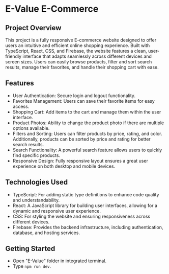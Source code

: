 # E-Value E-Commerce

## Project Overview
This project is a fully responsive E-commerce website designed to offer users an intuitive and efficient online shopping experience. Built with TypeScript, React, CSS, and Firebase, the website features a clean, user-friendly interface that adapts seamlessly across different devices and screen sizes. Users can easily browse products, filter and sort search results, manage their favorites, and handle their shopping cart with ease.

## Features

- User Authentication: Secure login and logout functionality.
- Favorites Management: Users can save their favorite items for easy access.
- Shopping Cart: Add items to the cart and manage them within the user interface.
- Product Photos: Ability to change the product photo if there are multiple options available.
- Filters and Sorting: Users can filter products by price, rating, and color. Additionally, products can be sorted by price and rating for better search results.
- Search Functionality: A powerful search feature allows users to quickly find specific products.
- Responsive Design: Fully responsive layout ensures a great user experience on both desktop and mobile devices.

## Technologies Used

- TypeScript: For adding static type definitions to enhance code quality and understandability.
- React: A JavaScript library for building user interfaces, allowing for a dynamic and responsive user experience.
- CSS: For styling the website and ensuring responsiveness across different devices.
- Firebase: Provides the backend infrastructure, including authentication, database, and hosting services.

## Getting Started

- Open "E-Value" folder in integrated terminal.
- Type `npm run dev`.
